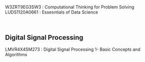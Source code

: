 W3ZRT9EG3SW3 : Computational Thinking for Problem Solving <br />
LUDS1120A0661 : Essesntials of Data Science <br />
<br />
<br />

## Digital Signal Processing
LMVR4X4SM273 : Digital Signal Processing 1- Basic Concepts and Algorithms
